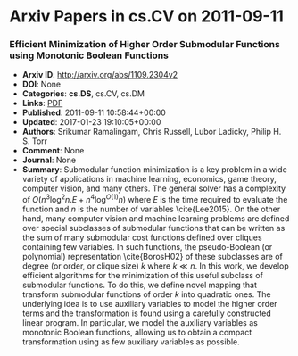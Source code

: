 # Arxiv Papers in cs.CV on 2011-09-11
### Efficient Minimization of Higher Order Submodular Functions using Monotonic Boolean Functions
- **Arxiv ID**: http://arxiv.org/abs/1109.2304v2
- **DOI**: None
- **Categories**: **cs.DS**, cs.CV, cs.DM
- **Links**: [PDF](http://arxiv.org/pdf/1109.2304v2)
- **Published**: 2011-09-11 10:58:44+00:00
- **Updated**: 2017-01-23 19:10:05+00:00
- **Authors**: Srikumar Ramalingam, Chris Russell, Lubor Ladicky, Philip H. S. Torr
- **Comment**: None
- **Journal**: None
- **Summary**: Submodular function minimization is a key problem in a wide variety of applications in machine learning, economics, game theory, computer vision, and many others. The general solver has a complexity of $O(n^3 \log^2 n . E +n^4 {\log}^{O(1)} n)$ where $E$ is the time required to evaluate the function and $n$ is the number of variables \cite{Lee2015}. On the other hand, many computer vision and machine learning problems are defined over special subclasses of submodular functions that can be written as the sum of many submodular cost functions defined over cliques containing few variables. In such functions, the pseudo-Boolean (or polynomial) representation \cite{BorosH02} of these subclasses are of degree (or order, or clique size) $k$ where $k \ll n$. In this work, we develop efficient algorithms for the minimization of this useful subclass of submodular functions. To do this, we define novel mapping that transform submodular functions of order $k$ into quadratic ones. The underlying idea is to use auxiliary variables to model the higher order terms and the transformation is found using a carefully constructed linear program. In particular, we model the auxiliary variables as monotonic Boolean functions, allowing us to obtain a compact transformation using as few auxiliary variables as possible.



